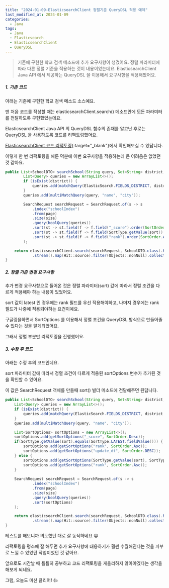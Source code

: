 ```yaml
---
title: "2024-01-09-ElasticsearchClient 정렬기준 QueryDSL 적용 예제"
last_modified_at: 2024-01-09
categories:
  - Java
tags:
  - Java
  - Elasticsearch
  - ElasticsearchClient
  - QueryDSL
---
```


> 기존에 구현한 학교 검색 메소드에 추가 요구사항이 생겼어요.
> 정렬 파라미터에 따라 다른 정렬 기준을 적용하는 것이 내용이었는데요.
> ElasticsearchClient Java API 에서 제공하는 QueryDSL 을 이용해서 요구사항을 적용해봤어요.

##### 1. 기존 코드

아래는 기존에 구현한 학교 검색 메소드 소스예요.

맨 처음 코드를 작성할 때는 elasticsearchClient.search() 메소드안에 모든 파라미터를 전달하도록 구현했었는데요.

ElasticsearchClient Java API 의 QueryDSL 함수의 존재를 알고난 후로는 QueryDSL 을 사용하도록 코드를 리팩토링했어요.

[ElasticsearchClient 코드 리팩토링](https://seerlog.github.io/elasticsearch/ElasticsearchClient-%EC%BD%94%EB%93%9C-%EB%A6%AC%ED%8C%A9%ED%86%A0%EB%A7%81/){:target="_blank"}에서 확인해보실 수 있답니다.

이렇게 한 번 리팩토링을 해둔 덕분에 이번 요구사항을 적용하는데 큰 어려움은 없었던 것 같아요.

```java
public List<SchoolDTO> searchSchool(String query, Set<String> district, String sort, int page, int size) throws IOException {
        List<Query> queries = new ArrayList<>();
        if (isExist(district)) {
            queries.add(matchQuery(ElasticSearch.FIELDS_DISTRICT, district.toString()));
        }
        queries.add(multiMatchQuery(query, "name", "city"));

        SearchRequest searchRequest = SearchRequest.of(s -> s
            .index("schoolIndex")
            .from(page)
            .size(size)
            .query(boolQuery(queries))
            .sort(st -> st.field(f -> f.field("_score").order(SortOrder.Desc)))
            .sort(st -> st.field(f -> f.field(SortType.getValue(sort)).order(SortType.getOrder(sort))))
            .sort(st -> st.field(f -> f.field("rank").order(SortOrder.Asc)))
        );

    return elasticsearchClient.search(searchRequest, SchoolDTO.class).hits().hits()
            .stream().map(Hit::source).filter(Objects::nonNull).collect(Collectors.toList());
}
```

##### 2. 정렬 기준 변경 요구사항

추가 변경 요구사항으로 들어온 것은 정렬 파라미터(sort) 값에 따라서 정렬 조건을 다르게 적용해야 하는 내용이 있었어요.

sort 값이 latest 인 경우에는 rank 필드를 우선 적용해야하고, 나머지 경우에는 rank 필드가 나중에 적용되야하는 요건이예요.

구글링을하면서 SortOptions 를 이용해서 정렬 조건을 QueryDSL 방식으로 만들어줄 수 있다는 것을 알게되었어요.

그래서 정렬 부분만 리팩토링을 진행했어요.

##### 3. 수정 후 코드

아래는 수정 후의 코드인데요.

sort 파라미터 값에 따라서 정렬 조건이 다르게 적용된 sortOptions 변수가 추가된 것을 확인할 수 있어요.

이 값은 SearchRequest 객체를 만들때 sort() 빌더 메소드에 전달해주면 된답니다.

```java
public List<SchoolDTO> searchSchool(String query, Set<String> district, String sort, int page, int size) throws IOException {
    List<Query> queries = new ArrayList<>();
    if (isExist(district)) {
        queries.add(matchQuery(ElasticSearch.FIELDS_DISTRICT, district.toString()));
    }
    queries.add(multiMatchQuery(query, "name", "city"));

    List<SortOptions> sortOptions = new ArrayList<>();
    sortOptions.add(getSortOptions("_score", SortOrder.Desc));
    if(SortType.getValue(sort).equals(SortType.LATEST.fieldValue())) {
        sortOptions.add(getSortOptions("rank", SortOrder.Asc));
        sortOptions.add(getSortOptions("update_dt", SortOrder.DESC));
    } else {
        sortOptions.add(getSortOptions(SortType.getValue(sort), SortType.getOrder(sort)));
        sortOptions.add(getSortOptions("rank", SortOrder.Asc));
    }
    
    SearchRequest searchRequest = SearchRequest.of(s -> s
            .index("schoolIndex")
            .from(page)
            .size(size)
            .query(boolQuery(queries))
            .sort(sortOptions)
    );

    return elasticsearchClient.search(searchRequest, SchoolDTO.class).hits().hits()
            .stream().map(Hit::source).filter(Objects::nonNull).collect(Collectors.toList());
}
```

테스트를 해보니까 의도했던 대로 잘 동작하네요 😁

리팩토링을 평소에 잘 해두면 추가 요구사항에 대응하기가 훨씬 수월해진다는 것을 피부로 느낄 수 있었던 작업이었던 것 같아요.

앞으로도 시간날 때 틈틈히 공부하고 코드 리팩토링을 게을리하지 않아야겠다는 생각을 해보게 되네요.

그럼, 오늘도 미션 클리어! 👍